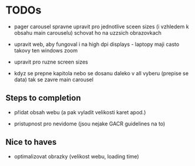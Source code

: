 # TODOs 

- pager carousel
spravne upravit pro jednotlive sceen sizes (i vzhledem k obsahu main carouselu)
schovat ho na uzzsich obrazovkach

- upravit web, aby fungoval i na high dpi displays - laptopy maji casto takovy ten windows zoom

- upravit pro ruzne screen sizes

 - kdyz se prepne kapitola nebo se dosanu daleko v all vyberu (prepise se data) tak se zavre main carousel

## Steps to completion

- přidat obsah webu (a pak vyladit velikosti karet apod.)

- pristupnost pro nevidome (jsou nejake GACR guidelines na to)

## Nice to haves

- optimalizovat obrazky (velikost webu, loading time)





